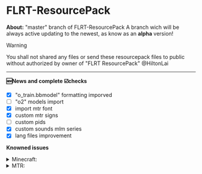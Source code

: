 # FLRT-ResourcePack
**About:** 
"master" branch of FLRT-ResourcePack
A branch wich will be always active updating to the newest, as know as an **alpha** version!

> [!WARNING]
> You shall not shared any files or send these resourcepack files to public without authorized by owner of "FLRT ResourcePack" @HiltonLai
---
**🆕News and complete ☑️checks**
- [x] "o_train.bbmodel" formatting imporved
- [ ] "o2" models import
- [x] import mtr font 
- [x] custom mtr signs
- [ ] custom pids
- [x] custom sounds mlm series
- [x] lang files improvement

**Knowned issues**
<details>
  <summary>Minecraft:</summary>
  new emojis cannot be load.
  <details>
    <summary>ℹ️information:</summary>
    Need more information for the minecraft emojis json file name
    </details>
</details>

<details>
  <summary>MTR:</summary>
  missing `properties.json` for o_train model
  <details>
    <summary>ℹ️information:</summary>
    Need more example for o_train
  </details>
</details>
